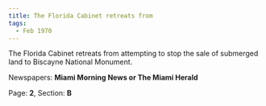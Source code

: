 ```yaml
---  
title: The Florida Cabinet retreats from  
tags:  
  - Feb 1970  
---  
```

  
The Florida Cabinet retreats from attempting to stop the sale of submerged land to Biscayne National Monument.  
  
Newspapers: **Miami Morning News or The Miami Herald**  
  
Page: **2**, Section: **B** 
